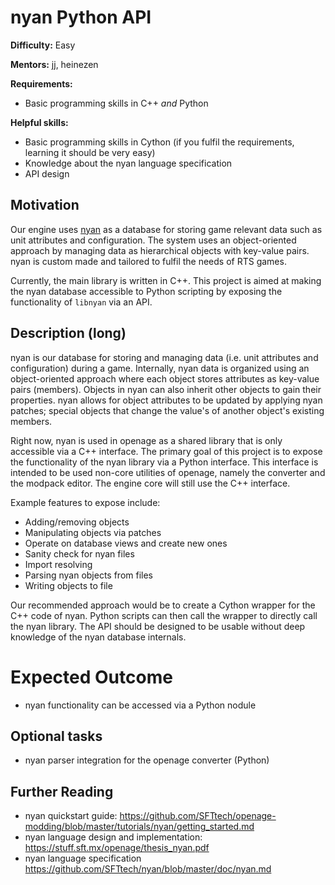 # nyan Python API

**Difficulty:** Easy

**Mentors:** jj, heinezen

**Requirements:**
* Basic programming skills in C++ *and* Python

**Helpful skills:**
* Basic programming skills in Cython (if you fulfil the requirements, learning it should be very easy)
* Knowledge about the nyan language specification
* API design

## Motivation

Our engine uses [nyan](https://github.com/SFTtech/nyan) as a database for
storing game relevant data such as unit attributes and configuration. The
system uses an object-oriented approach by managing data as hierarchical
objects with key-value pairs. nyan is custom made and tailored to fulfil
the needs of RTS games.

Currently, the main library is written in C++. This project is aimed at
making the nyan database accessible to Python scripting by exposing
the functionality of `libnyan` via an API.

## Description (long)

nyan is our database for storing and managing data (i.e. unit attributes
and configuration) during a game. Internally, nyan data is organized using
an object-oriented approach where each object stores attributes as
key-value pairs (members). Objects in nyan can also inherit other objects
to gain their properties. nyan allows for object attributes to be updated
by applying nyan patches; special objects that change the value's of another
object's existing members.

Right now, nyan is used in openage as a shared library that is only accessible
via a C++ interface. The primary goal of this project is to expose the
functionality of the nyan library via a Python interface. This interface is
intended to be used non-core utilities of openage, namely the converter and
the modpack editor. The engine core will still use the C++ interface.

Example features to expose include:

* Adding/removing objects
* Manipulating objects via patches
* Operate on database views and create new ones
* Sanity check for nyan files
* Import resolving
* Parsing nyan objects from files
* Writing objects to file

Our recommended approach would be to create a Cython wrapper for the C++
code of nyan. Python scripts can then call the wrapper to directly
call the nyan library. The API should be designed to be usable without
deep knowledge of the nyan database internals.

# Expected Outcome

* nyan functionality can be accessed via a Python nodule

## Optional tasks

* nyan parser integration for the openage converter (Python)

## Further Reading

* nyan quickstart guide: https://github.com/SFTtech/openage-modding/blob/master/tutorials/nyan/getting_started.md
* nyan language design and implementation: https://stuff.sft.mx/openage/thesis_nyan.pdf
* nyan language specification https://github.com/SFTtech/nyan/blob/master/doc/nyan.md
